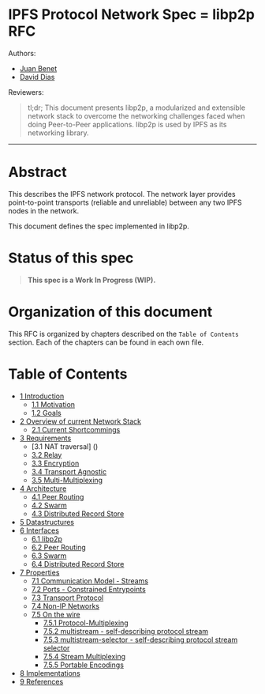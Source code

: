 IPFS Protocol Network Spec = libp2p RFC
===================================

Authors: 
- [Juan Benet](https://github.com/jbenet)
- [David Dias](https://github.com/diasdavid)

Reviewers:


> tl;dr; This document presents libp2p, a modularized and extensible network stack to overcome the networking challenges faced when doing Peer-to-Peer applications. libp2p is used by IPFS as its networking library.

* * *

# Abstract

This describes the IPFS network protocol. The network layer provides point-to-point transports (reliable and unreliable) between any two IPFS nodes in the network.

This document defines the spec implemented in libp2p.

# Status of this spec

> **This spec is a Work In Progress (WIP).**

# Organization of this document

This RFC is organized by chapters described on the `Table of Contents` section. Each of the chapters can be found in each own file.

# Table of Contents

- [1 Introduction](/protocol/network/1-introduction.md)
  - [1.1 Motivation]()
  - [1.2 Goals]()
- [2 Overview of current Network Stack](2-current-network-stack.md)
  - [2.1 Current Shortcommings]()
- [3 Requirements](3-requirements.md)
  - [3.1 NAT traversal] ()
  - [3.2 Relay]()
  - [3.3 Encryption]()
  - [3.4 Transport Agnostic]()
  - [3.5 Multi-Multiplexing]()
- [4 Architecture](4-arquitecture.md)
  - [4.1 Peer Routing]()
  - [4.2 Swarm]()
  - [4.3 Distributed Record Store]()
- [5 Datastructures](5-datastructures.md)
- [6 Interfaces](6-interfaces.md)
  - [6.1 libp2p]()
  - [6.2 Peer Routing]()
  - [6.3 Swarm]()
  - [6.4 Distributed Record Store]()
- [7 Properties](7-properties.md)
  - [7.1 Communication Model - Streams]()
  - [7.2 Ports - Constrained Entrypoints]()
  - [7.3 Transport Protocol]()
  - [7.4 Non-IP Networks]()
  - [7.5 On the wire]()
    - [7.5.1 Protocol-Multiplexing]()
    - [7.5.2 multistream - self-describing protocol stream]()
    - [7.5.3 multistream-selector - self-describing protocol stream selector]()
    - [7.5.4 Stream Multiplexing]()
    - [7.5.5 Portable Encodings]()
- [8 Implementations](8-implementations.md)
- [9 References](9-references.md)

